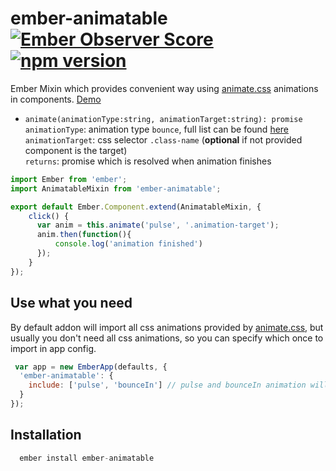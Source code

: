 # ember-animatable [![Ember Observer Score](http://emberobserver.com/badges/ember-animatable.svg)](http://emberobserver.com/addons/ember-animatable) [![npm version](https://badge.fury.io/js/ember-animatable.svg)](https://badge.fury.io/js/ember-animatable)

Ember Mixin which provides convenient way using [animate.css](https://daneden.github.io/animate.css/) animations in components. [Demo](http://animatable-demo.divshot.io)

- `animate(animationType:string, animationTarget:string): promise`  
  `animationType`: animation type `bounce`, full list can be found [here](https://github.com/daneden/animate.css#basic-usage)  
  `animationTarget`: css selector `.class-name` (**optional** if not provided component is the target)  
  `returns`: promise which is resolved when animation finishes  

```js
import Ember from 'ember';
import AnimatableMixin from 'ember-animatable';

export default Ember.Component.extend(AnimatableMixin, {
    click() {
      var anim = this.animate('pulse', '.animation-target');
      anim.then(function(){
          console.log('animation finished')
      });
    }
});
```

## Use what you need 
By default addon will import all css animations provided by [animate.css](https://daneden.github.io/animate.css/), but usually you don't need all css animations, so you can specify which once to import in app config.

```js
 var app = new EmberApp(defaults, {
  'ember-animatable': {
    include: ['pulse', 'bounceIn'] // pulse and bounceIn animation will be imported
  }
});
```

## Installation
```js
  ember install ember-animatable
```
